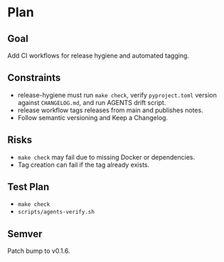 # Plan

## Goal
Add CI workflows for release hygiene and automated tagging.

## Constraints
- release-hygiene must run `make check`, verify `pyproject.toml` version against `CHANGELOG.md`, and run AGENTS drift script.
- release workflow tags releases from main and publishes notes.
- Follow semantic versioning and Keep a Changelog.

## Risks
- `make check` may fail due to missing Docker or dependencies.
- Tag creation can fail if the tag already exists.

## Test Plan
- `make check`
- `scripts/agents-verify.sh`

## Semver
Patch bump to v0.1.6.
